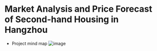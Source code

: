 # Market Analysis and Price Forecast of Second-hand Housing in Hangzhou
- Project mind map
![image](https://github.com/Aheadlyk/Market-Analysis-and-Price-Forecast-of-Second-hand-Housing-in-Hangzhou/blob/main/images/%E6%95%B0%E6%8D%AE%E5%88%86%E6%9E%90%E6%80%9D%E7%BB%B4%E5%AF%BC%E5%9B%BE.png)
